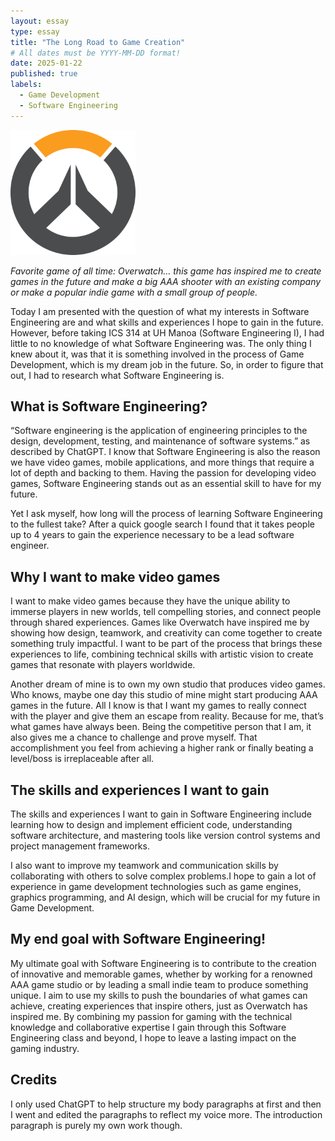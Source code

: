 ```yaml
---
layout: essay
type: essay
title: "The Long Road to Game Creation"
# All dates must be YYYY-MM-DD format!
date: 2025-01-22
published: true
labels:
  - Game Development
  - Software Engineering
---
```


<img width="200px" class="rounded float-start pe-4" src="../img/Overwatch_circle_logo.svg.png">

*Favorite game of all time: Overwatch… this game has inspired me to create games in the future and make a big AAA shooter with an existing company or make a popular indie game with a small group of people.*

Today I am presented with the question of what my interests in Software Engineering are and what skills and experiences I hope to gain in the future. However, before taking ICS 314 at UH Manoa (Software Engineering I), I had little to no knowledge of what Software Engineering was.
The only thing I knew about it, was that it is something involved in the process of Game Development, which is my dream job in the future. So, in order to figure that out, I had to research what Software Engineering is.

## What is Software Engineering?

“Software engineering is the application of engineering principles to the design, development, testing, and maintenance of software systems.” as described by ChatGPT. 
I know that Software Engineering is also the reason we have video games, mobile applications, and more things that require a lot of depth and backing to them. Having the passion for developing video games, Software Engineering stands out as an essential skill to have for my future. 

Yet I ask myself, how long will the process of learning Software Engineering to the fullest take? After a quick google search I found that it takes people up to 4 years to gain the experience necessary to be a lead software engineer.

## Why I want to make video games

I want to make video games because they have the unique ability to immerse players in new worlds, tell compelling stories, and connect people through shared experiences. Games like Overwatch have inspired me by showing how design, teamwork, and creativity can come together to create something truly impactful. I want to be part of the process that brings these experiences to life, combining technical skills with artistic vision to create games that resonate with players worldwide.

Another dream of mine is to own my own studio that produces video games. Who knows, maybe one day this studio of mine might start producing AAA games in the future. All I know is that I want my games to really connect with the player and give them an escape from reality. Because for me, that’s what games have always been. Being the competitive person that I am, it also gives me a chance to challenge and prove myself. That accomplishment you feel from achieving a higher rank or finally beating a level/boss is irreplaceable after all.


## The skills and experiences I want to gain

The skills and experiences I want to gain in Software Engineering include learning how to design and implement efficient code, understanding software architecture, and mastering tools like version control systems and project management frameworks.

I also want to improve my teamwork and communication skills by collaborating with others to solve complex problems.I hope to gain a lot of experience in game development technologies such as game engines, graphics programming, and AI design, which will be crucial for my future in Game Development.

## My end goal with Software Engineering!

My ultimate goal with Software Engineering is to contribute to the creation of innovative and memorable games, whether by working for a renowned AAA game studio or by leading a small indie team to produce something unique. I aim to use my skills to push the boundaries of what games can achieve, creating experiences that inspire others, just as Overwatch has inspired me. By combining my passion for gaming with the technical knowledge and collaborative expertise I gain through this Software Engineering class and beyond, I hope to leave a lasting impact on the gaming industry.

## Credits

I only used ChatGPT to help structure my body paragraphs at first and then I went and edited the paragraphs to reflect my voice more. The introduction paragraph is purely my own work though.
